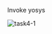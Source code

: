 Invoke yosys

![task4-1](https://github.com/Sagar-M-03/M.Sagar/assets/160622373/ce0ca18e-2998-40dd-83db-5aea6c689eb6)

